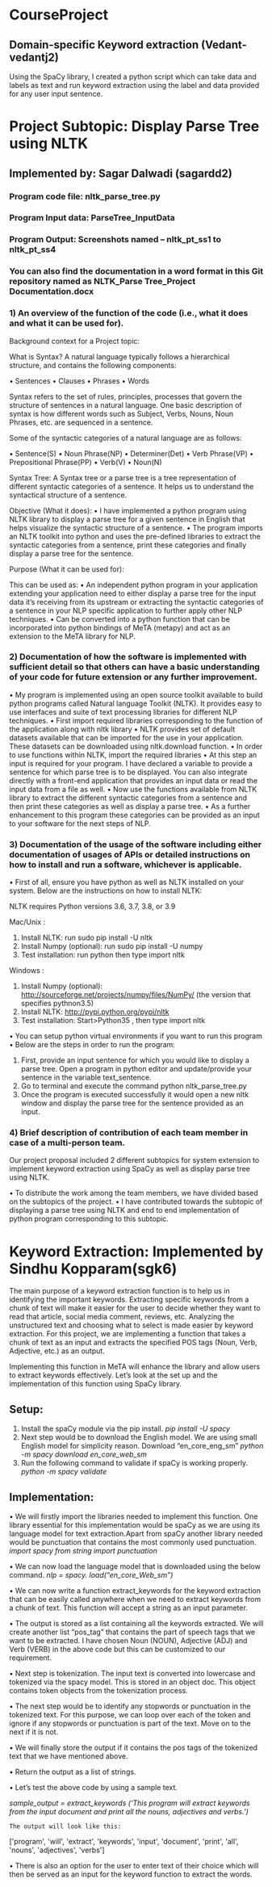 # CourseProject

## Domain-specific Keyword extraction (Vedant-vedantj2)
Using the SpaCy library, I created a python script which can take data and labels as text and run keyword extraction using the label and data provided for any user input sentence. 



# Project Subtopic: Display Parse Tree using NLTK 
## Implemented by: Sagar Dalwadi (sagardd2)
### Program code file: nltk_parse_tree.py
### Program Input data: ParseTree_InputData
### Program Output: Screenshots named – nltk_pt_ss1 to nltk_pt_ss4
### You can also find the documentation in a word format in this Git repository named as NLTK_Parse Tree_Project Documentation.docx


### 1) An overview of the function of the code (i.e., what it does and what it can be used for). 

Background context for a Project topic:

What is Syntax?
A natural language typically follows a hierarchical structure, and contains the following components: 
 
•	Sentences
•	Clauses
•	Phrases
•	Words

Syntax refers to the set of rules, principles, processes that govern the structure of sentences in a natural language. One basic description of syntax is how different words such as Subject, Verbs, Nouns, Noun Phrases, etc. are sequenced in a sentence.

Some of the syntactic categories of a natural language are as follows:

•	Sentence(S)
•	Noun Phrase(NP)
•	Determiner(Det)
•	Verb Phrase(VP)
•	Prepositional Phrase(PP)
•	Verb(V)
•	Noun(N)

Syntax Tree: 
A Syntax tree or a parse tree is a tree representation of different syntactic categories of a sentence. It helps us to understand the syntactical structure of a sentence.

Objective (What it does):
•	I have implemented a python program using NLTK library to display a parse tree for a given sentence in English that helps visualize the syntactic structure of a sentence. 
•	The program imports an NLTK toolkit into python and uses the pre-defined libraries to extract the syntactic categories from a sentence, print these categories and finally display a parse tree for the sentence. 

Purpose (What it can be used for):

This can be used as: 
•	An independent python program in your application extending your application need to either display a parse tree for the input data it’s receiving from its upstream or extracting the syntactic categories of a sentence in your NLP specific application to further apply other NLP techniques.
•	Can be converted into a python function that can be incorporated into python bindings of MeTA (metapy) and act as an extension to the MeTA library for NLP.

### 2) Documentation of how the software is implemented with sufficient detail so that others can have a basic understanding of your code for future extension or any further improvement. 

•	My program is implemented using an open source toolkit available to build python programs called Natural language Toolkit (NLTK). It provides easy to use interfaces and suite of text processing libraries for different NLP techniques.
•	First import required libraries corresponding to the function of the application along with nltk library
•	NLTK provides set of default datasets available that can be imported for the use in your application. These datasets can be downloaded using nltk.download function.
•	In order to use functions within NLTK, import the required libraries
•	At this step an input is required for your program. I have declared a variable to provide a sentence for which parse tree is to be displayed. You can also integrate directly with a front-end application that provides an input data or read the input data from a file as well.
•	Now use the functions available from NLTK library to extract the different syntactic categories from a sentence and then print these categories as well as display a parse tree.
•	As a further enhancement to this program these categories can be provided as an input to your software for the next steps of NLP.



### 3) Documentation of the usage of the software including either documentation of usages of APIs or detailed instructions on how to install and run a software, whichever is applicable. 

•	First of all, ensure you have python as well as NLTK installed on your system. Below are the instructions on how to install NLTK:

NLTK requires Python versions 3.6, 3.7, 3.8, or 3.9

Mac/Unix :
   1.	Install NLTK: run sudo pip install -U nltk
   2.	Install Numpy (optional): run sudo pip install -U numpy
   3.	Test installation: run python then type import nltk

Windows :
   1.	Install Numpy (optional): http://sourceforge.net/projects/numpy/files/NumPy/ (the version that specifies pythnon3.5)
   2.	Install NLTK: http://pypi.python.org/pypi/nltk
   3.	Test installation: Start>Python35 , then type import nltk

•	You can setup python virtual environments if you want to run this program
•	Below are the steps in order to run the program:

   1.	First, provide an input sentence for which you would like to display a parse tree. Open a program in python editor and update/provide your sentence in the variable text_sentence.
   2.	Go to terminal and execute the command python nltk_parse_tree.py
   3.	Once the program is executed successfully it would open a new nltk window and display the parse tree for the sentence provided as an input.


### 4) Brief description of contribution of each team member in case of a multi-person team. 

Our project proposal included 2 different subtopics for system extension to implement keyword extraction using SpaCy as well as display parse tree using NLTK.

•	To distribute the work among the team members, we have divided based on the subtopics of the project.
•	I have contributed towards the subtopic of displaying a parse tree using NLTK and end to end implementation of python program corresponding to this subtopic.

# Keyword Extraction: Implemented by Sindhu Kopparam(sgk6)

The main purpose of a keyword extraction function is to help us in identifying the important keywords. Extracting specific keywords from a chunk of text will make it easier for the user to decide whether they want to read that article, social media comment, reviews, etc. Analyzing the unstructured text and choosing what to select is made easier by keyword extraction. For this project, we are implementing a function that takes a chunk of text as an input and extracts the specified POS tags (Noun, Verb, Adjective, etc.) as an output. 

Implementing this function in MeTA will enhance the library and allow users to extract keywords effectively. Let’s look at the set up and the implementation of this function using SpaCy library.

## Setup:

1.	Install the spaCy module via the pip install.
*pip install -U spacy*
2.	Next step would be to download the English model. We are using small English model for simplicity reason. Download “en_core_eng_sm”
*python -m spacy download en_core_web_sm*
3.	Run the following command to validate if spaCy is working properly.
*python -m spacy validate*

## Implementation:

•	We will firstly import the libraries needed to implement this function. One library essential for this implementation would be spaCy as we are using its language model for text extraction.Apart from spaCy another library needed would be punctuation that contains the most commonly used punctuation.
*import spacy*
*from string import punctuation*

•	We can now load the language model that is downloaded using the below command.
*nlp = spacy. load(“en_core_Web_sm”)*

•	We can now write a function extract_keywords for the keyword extraction that can be easily called anywhere when we need to extract keywords from a chunk of text. This function will accept a string as an input parameter.

•	The output is stored as a list containing all the keywords extracted. We will create another list “pos_tag” that contains the part of speech tags that we want to be extracted. I have chosen Noun (NOUN), Adjective (ADJ) and Verb (VERB) in the above code but this can be customized to our requirement.

•	Next step is tokenization. The input text is converted into lowercase and tokenized via the spacy model. This is stored in an object doc. This object contains token objects from the tokenization process.

•	The next step would be to identify any stopwords or punctuation in the tokenized text. For this purpose, we can loop over each of the token and ignore if any stopwords or punctuation is part of the text. Move on to the next if it is not.

•	We will finally store the output if it contains the pos tags of the tokenized text that we have mentioned above.

•	Return the output as a list of strings.

•	Let’s test the above code by using a sample text. 

*sample_output = extract_keywords (‘This program will extract keywords from the input document and print all the nouns, adjectives and verbs.’)*

	The output will look like this:
['program', 'will', 'extract', 'keywords', 'input', 'document', 'print', 'all', 'nouns', 'adjectives', 'verbs']

•	There is also an option for the user to enter text of their choice which will then be served as an input for the keyword function to extract the words.
